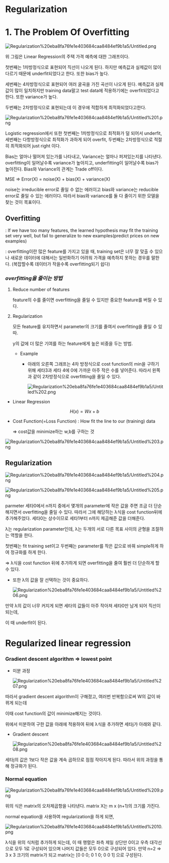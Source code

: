 # Regularization

# 1. The Problem Of Overfitting

![Regularization%20eba8fa76fe1e403684caa8484ef9b1a5/Untitled.png](Regularization%20eba8fa76fe1e403684caa8484ef9b1a5/Untitled.png)

위 그림은 Linear Regression의 주택 가격 예측에 대한 그래프이다.

첫번째는 1차방정식으로 표현되어 직선이 나오게 된다. 하지만 예측값과 실제값이 많이 다르기 때문에 underfit되었다고 한다. 또한 bias가 높다.

세번째는 4차방정식으로 표현되어 여러 굴곡을 가진 곡선이 나오게 된다. 예측값과 실제값이 많이 일치하지만 training data말고 test data에 적용하기에는 overfit되었다고 한다. 또한 variance가 높다.

두번째는 2차방정식으로 표현되는데 이 경우에 적합하게 최적화되었다고한다.

![Regularization%20eba8fa76fe1e403684caa8484ef9b1a5/Untitled%201.png](Regularization%20eba8fa76fe1e403684caa8484ef9b1a5/Untitled%201.png)

Logistic regression에서 또한 첫번째는 1차방정식으로 최적화가 덜 되어서 underfit, 세번째는 다항방정식으로 최적화가 과하게 되어 overfit, 두번째는 2차방정식으로 적절히 최적화되어 just right 이다.

Bias는 얼마나 떨어져 있는가를 나타내고, Variance는 얼마나 퍼져있는지를 나타낸다. 
overfitting이 일어날수록 variance가 높아지고, underfitting이 일어날수록 bias가 높아진다.
Bias와 Variance의 관계는 Trade off이다. 

MSE ⇒ Error(X) = noise(X) + bias(X) + variance(X)

noise는 irreducible error로 줄일 수 없는 에러이고 bias와 variance는 reducible error로 줄일 수 있는 에러이다. 따라서 bias와 variance를 둘 다 줄이기 위한 모델을 찾는 것이 목표이다.

## Overfitting

: If we have too many features, the learned hypothesis may fit the training set very well, but fail to generalize to new examples(predict prices on new examples)

: overfitting이란 많은 feature를 가지고 있을 때, training set은 너무 잘 맞출 수 있으나 새로운 데이터에 대해서는 일반화하기 어려워 가격을 예측하지 못하는 경우를 말한다. (복잡할수록 데이터가 작을수록 overfitting되기 쉽다)

### *overfitting을 줄이는 방법*

1. Reduce number of features

    feature의 수를 줄이면 overfitting을 줄일 수 있지만 중요한 feature를 버릴 수 있다.

2. Regularization

    모든 feature를 유지하면서 parameter의 크기를 줄여서 overfitting을 줄일 수 있따.

    y의 값에 더 많은 기여를 하는 feature에게 높은 비중을 두는 방법.

    - Example
        - 아래의 오른쪽 그래프는 4차 방정식으로 cost function의 min을 구하기 위해 세타3과 세타 4에 0에 가까운 아주 작은 수를 넣어준다. 따라서 왼쪽과 같이 2차방정식으로 overfitting을 줄일 수 있다.

            ![Regularization%20eba8fa76fe1e403684caa8484ef9b1a5/Untitled%202.png](Regularization%20eba8fa76fe1e403684caa8484ef9b1a5/Untitled%202.png)

- Linear Regression

$$H(x)=Wx+b$$

- Cost Function(=Loss Function) : How fit the line to our (training) data

    ⇒ cost값을 minimize하는 w,b를 구하는 것

![Regularization%20eba8fa76fe1e403684caa8484ef9b1a5/Untitled%203.png](Regularization%20eba8fa76fe1e403684caa8484ef9b1a5/Untitled%203.png)

## Regularization

![Regularization%20eba8fa76fe1e403684caa8484ef9b1a5/Untitled%204.png](Regularization%20eba8fa76fe1e403684caa8484ef9b1a5/Untitled%204.png)

![Regularization%20eba8fa76fe1e403684caa8484ef9b1a5/Untitled%205.png](Regularization%20eba8fa76fe1e403684caa8484ef9b1a5/Untitled%205.png)

parmeter 세타0에서 n까지 중에서 몇개의 parameter에 작은 값을 주면 조금 더 단순해지면서 overfitting을 줄일 수 있다. 따라서 그에 해당하는 λ식을 cost function뒤에 추가해주었다. 세타0는 상수이므로 세타1부터 n까지 제곱해준 값을 더해준다.

λ는 regularization parameter인데, λ는 두개의 서로 다른 목표 사이의 균형을 조절하는 역할을 한다.

첫번째는 fit training set이고 두번째는 parameter를 작은 값으로 바꿔 simple하게 하여 정규화를 하게 한다. 

⇒ λ식을 cost function 뒤에 추가하게 되면 overfitting을 줄여 훨씬 더 단순하게 할 수 있다.

- 또한 λ의 값을 잘 선택하는 것이 중요하다.

    ![Regularization%20eba8fa76fe1e403684caa8484ef9b1a5/Untitled%206.png](Regularization%20eba8fa76fe1e403684caa8484ef9b1a5/Untitled%206.png)

만약  λ의 값이 너무 커지게 되면 세타의 값들이 아주 작아져 세타0만 남게 되어 직선이 되는데,

이 때 underfit이 된다.

# Regularized linear regression

### Gradient descent algorithm ⇒ lowest point

- 미분 과정

    ![Regularization%20eba8fa76fe1e403684caa8484ef9b1a5/Untitled%207.png](Regularization%20eba8fa76fe1e403684caa8484ef9b1a5/Untitled%207.png)

따라서 gradient descent algorithm이 구해졌고, 여러번 반복함으로써 W의 값이 바뀌게 되는데

이때 cost function의 값이 minimize해지는 것이다.

위에서 미분하여 구한 값을 아래에 적용하여 뒤에 λ식을 추가하면 세타j가 아래와 같다.

- Gradient descent

    ![Regularization%20eba8fa76fe1e403684caa8484ef9b1a5/Untitled%208.png](Regularization%20eba8fa76fe1e403684caa8484ef9b1a5/Untitled%208.png)

세타j의 값은 1보다 작은 값을 계속 곱하므로 점점 작아지게 된다. 따라서 위의 과정을 통해 정규화가 된다.

### Normal equation

![Regularization%20eba8fa76fe1e403684caa8484ef9b1a5/Untitled%209.png](Regularization%20eba8fa76fe1e403684caa8484ef9b1a5/Untitled%209.png)

위의 식은 matrix의 오차제곱항을 나타낸다. matrix X는 m x (n+1)의 크기를 가진다.

normal equation을 사용하여 regularization을 하게 되면,

![Regularization%20eba8fa76fe1e403684caa8484ef9b1a5/Untitled%2010.png](Regularization%20eba8fa76fe1e403684caa8484ef9b1a5/Untitled%2010.png)

 λ식을 위의 식처럼 추가하게 되는데, 이 때  행렬은 좌측 제일 상단만 0이고 우측 대각선으로 모두 1로 구성되어 있으며 나머지 값들은 모두 0으로 구성되어 있다. 만약 n=2 ⇒ 3 x 3 크기의 matrix가 되고 matrix는 [0 0 0; 0 1 0; 0 0 1] 으로 구성된다.
